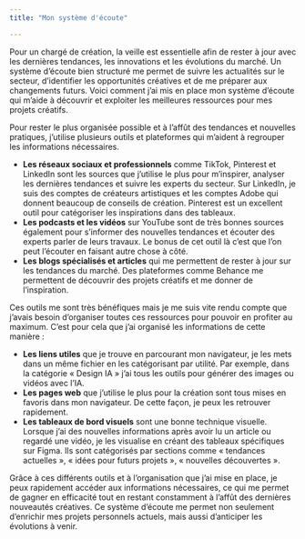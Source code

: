 ```yaml
---
title: "Mon système d'écoute"

---
```


Pour un chargé de création, la veille est essentielle afin de rester à jour avec les dernières tendances, les innovations et les évolutions du marché. Un système d’écoute bien structuré me permet de suivre les actualités sur le secteur, d’identifier les opportunités créatives et de me préparer aux changements futurs. Voici comment j’ai mis en place mon système d’écoute qui m’aide à découvrir et exploiter les meilleures ressources pour mes projets créatifs.

Pour rester le plus organisée possible et à l’affût des tendances et nouvelles pratiques, j’utilise plusieurs outils et plateformes qui m’aident à regrouper les informations nécessaires.
-	**Les réseaux sociaux et professionnels** comme TikTok, Pinterest et LinkedIn sont les sources que j’utilise le plus pour m’inspirer, analyser les dernières tendances et suivre les experts du secteur. Sur LinkedIn, je suis des comptes de créateurs artistiques et les comptes Adobe qui donnent beaucoup de conseils de création. Pinterest est un excellent outil pour catégoriser les inspirations dans des tableaux. 
-	**Les podcasts et les vidéos** sur YouTube sont de très bonnes sources également pour s’informer des nouvelles tendances et écouter des experts parler de leurs travaux. Le bonus de cet outil là c’est que l’on peut l’écouter en faisant autre chose à côté.
-	**Les blogs spécialisés et articles** qui me permettent de rester à jour sur les tendances du marché. Des plateformes comme Behance me permettent de découvrir des projets créatifs et me donner de l’inspiration.

Ces outils me sont très bénéfiques mais je me suis vite rendu compte que j’avais besoin d’organiser toutes ces ressources pour pouvoir en profiter au maximum. C’est pour cela que j’ai organisé les informations de cette manière : 
-	**Les liens utiles** que je trouve en parcourant mon navigateur, je les mets dans un même fichier en les catégorisant par utilité. Par exemple, dans la catégorie « Design IA » j’ai tous les outils pour générer des images ou vidéos avec l’IA.
-	**Les pages web** que j’utilise le plus pour la création sont tous mises en favoris dans mon navigateur. De cette façon, je peux les retrouver rapidement.
-	**Les tableaux de bord visuels** sont une bonne technique visuelle. Lorsque j’ai des nouvelles informations après avoir lu un article ou regardé une vidéo, je les visualise en créant des tableaux spécifiques sur Figma. Ils sont catégorisés par sections comme « tendances actuelles », « idées pour futurs projets », « nouvelles découvertes ». 

Grâce à ces différents outils et à l’organisation que j’ai mise en place, je peux rapidement accéder aux informations nécessaires, ce qui me permet de gagner en efficacité tout en restant constamment à l’affût des dernières nouveautés créatives. Ce système d’écoute me permet non seulement d’enrichir mes projets personnels actuels, mais aussi d’anticiper les évolutions à venir. 
